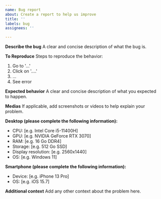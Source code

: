 ```yaml
---
name: Bug report
about: Create a report to help us improve
title: ''
labels: bug
assignees: ''

---
```


**Describe the bug**
A clear and concise description of what the bug is.

**To Reproduce**
Steps to reproduce the behavior:
1. Go to '...'
2. Click on '....'
3. ...
4. See error

**Expected behavior**
A clear and concise description of what you expected to happen.

**Medias**
If applicable, add screenshots or videos to help explain your problem.

**Desktop (please complete the following information):**
 - CPU: [e.g. Intel Core i5-11400H]
 - GPU: [e.g. NVIDIA GeForce RTX 3070]
 - RAM: [e.g. 16 Go DDR4]
 - Storage: [e.g. 512 Go SSD]
 - Display resolution: [e.g. 2560x1440]
 - OS: [e.g. Windows 11]

**Smartphone (please complete the following information):**
 - Device: [e.g. iPhone 13 Pro]
 - OS: [e.g. iOS 15.7]

**Additional context**
Add any other context about the problem here.
